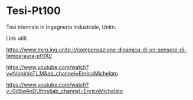 # Tesi-Pt100
Tesi triennale in Ingegneria Industriale, Unitn.

Link utili:

https://www.miro.ing.unitn.it/compensazione-dinamica-di-un-sensore-di-temperaura-pt100/

https://www.youtube.com/watch?v=tVopkVoTj_M&ab_channel=EnricoMichelato

https://www.youtube.com/watch?v=0d6wAnDUfms&ab_channel=EnricoMichelato
